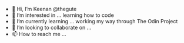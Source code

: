 - 👋 Hi, I’m Keenan @thegute
- 👀 I’m interested in ... learning how to code 
- 🌱 I’m currently learning ... working my way through The Odin Project
- 💞️ I’m looking to collaborate on ...
- 📫 How to reach me ...

<!---
thegute/thegute is a ✨ special ✨ repository because its `README.md` (this file) appears on your GitHub profile.
You can click the Preview link to take a look at your changes.
--->
